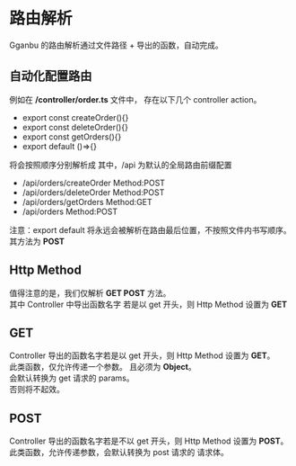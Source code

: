 # 路由解析

Gganbu 的路由解析通过文件路径 + 导出的函数，自动完成。

## 自动化配置路由

例如在 **/controller/order.ts** 文件中，
存在以下几个 controller action。

- export const createOrder(){}
- export const deleteOrder(){}
- export const getOrders(){}
- export default ()=>{}

将会按照顺序分别解析成
其中，/api 为默认的全局路由前缀配置

- /api/orders/createOrder Method:POST
- /api/orders/deleteOrder Method:POST
- /api/orders/getOrders Method:GET
- /api/orders Method:POST

注意：export default 将永远会被解析在路由最后位置，不按照文件内书写顺序。 其方法为 **POST**

## Http Method

值得注意的是，我们仅解析 **GET POST** 方法。  
其中 Controller 中导出函数名字 若是以 get 开头，则 Http Method 设置为 **GET**

## GET

Controller 导出的函数名字若是以 get 开头，则 Http Method 设置为 **GET**。  
此类函数，仅允许传递一个参数。 且必须为 **Object**。  
会默认转换为 get 请求的 params。  
否则将不起效。

## POST

Controller 导出的函数名字若是不以 get 开头，则 Http Method 设置为 **POST**。  
此类函数，允许传递参数，会默认转换为 post 请求的 请求体。
